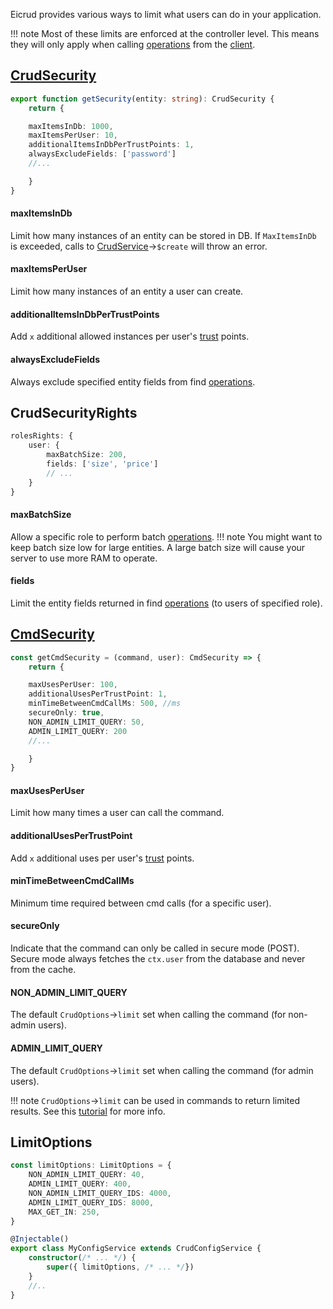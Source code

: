Eicrud provides various ways to limit what users can do in your application.

!!! note
    Most of these limits are enforced at the controller level. This means they will only apply when calling [operations](../services/operations.md) from the [client](../client/setup.md).

## [CrudSecurity](../security/definition.md)

```typescript title="service.security.ts"
export function getSecurity(entity: string): CrudSecurity { 
    return {

    maxItemsInDb: 1000,
    maxItemsPerUser: 10,
    additionalItemsInDbPerTrustPoints: 1,
    alwaysExcludeFields: ['password']
    //...

    }
}
```

#### **maxItemsInDb** 

Limit how many instances of an entity can be stored in DB. If `MaxItemsInDb` is exceeded, calls to [CrudService](../services/definition.md)->`$create` will throw an error.

#### **maxItemsPerUser**

Limit how many instances of an entity a user can create.

#### **additionalItemsInDbPerTrustPoints**

Add `x` additional allowed instances per user's [trust](../user/definition.md#trust) points.

#### **alwaysExcludeFields**
Always exclude specified entity fields from find [operations](../services/operations.md). 

## CrudSecurityRights
```typescript title="service.security.ts"
rolesRights: {
    user: {
        maxBatchSize: 200,
        fields: ['size', 'price']
        // ...
    }
}
```
#### **maxBatchSize**
Allow a specific role to perform batch [operations](../services/operations.md).
!!! note
    You might want to keep batch size low for large entities. A large batch size will cause your server to use more RAM to operate.
    
#### **fields**
Limit the entity fields returned in find [operations](../services/operations.md) (to users of specified role).

## [CmdSecurity](../services/commands.md)
```typescript title="command.security.ts"
const getCmdSecurity = (command, user): CmdSecurity => { 
    return {

    maxUsesPerUser: 100,
    additionalUsesPerTrustPoint: 1,
    minTimeBetweenCmdCallMs: 500, //ms
    secureOnly: true,
    NON_ADMIN_LIMIT_QUERY: 50,
    ADMIN_LIMIT_QUERY: 200
    //...

    }
}
```
#### **maxUsesPerUser** 
Limit how many times a user can call the command.

#### **additionalUsesPerTrustPoint**

Add `x` additional uses per user's [trust](../user/definition.md#trust) points.

#### **minTimeBetweenCmdCallMs**
Minimum time required between cmd calls (for a specific user).

#### **secureOnly**
Indicate that the command can only be called in secure mode (POST). Secure mode always fetches the `ctx.user` from the database and never from the cache.

#### **NON_ADMIN_LIMIT_QUERY**
The default `CrudOptions`->`limit` set when calling the command (for non-admin users).

#### **ADMIN_LIMIT_QUERY**
The default `CrudOptions`->`limit` set when calling the command (for admin users).

!!! note
    `CrudOptions`->`limit` can be used in commands to return limited results. See this [tutorial](../recipes/search-command) for more info.



## LimitOptions

```typescript title="eicrud.config.service.ts"
const limitOptions: LimitOptions = {
    NON_ADMIN_LIMIT_QUERY: 40,
    ADMIN_LIMIT_QUERY: 400,
    NON_ADMIN_LIMIT_QUERY_IDS: 4000,
    ADMIN_LIMIT_QUERY_IDS: 8000,
    MAX_GET_IN: 250,
}

@Injectable()
export class MyConfigService extends CrudConfigService {
    constructor(/* ... */) {
        super({ limitOptions, /* ... */})
    }
    //..
}
```


